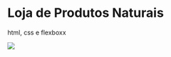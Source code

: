 # Loja de Produtos Naturais

html, css e flexboxx

<img src="https://github.com/dieegobs/loja-de-produtos-naturais/blob/main/images/Site.png?raw=true"/>
